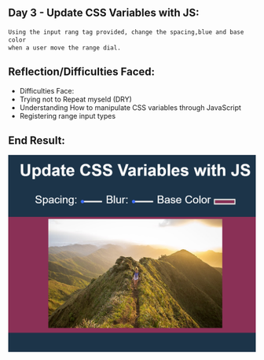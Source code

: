 ## Day 3 - Update CSS Variables with JS:

    Using the input rang tag provided, change the spacing,blue and base color
    when a user move the range dial.

## Reflection/Difficulties Faced:

- Difficulties Face:
- Trying not to Repeat myseld (DRY)
- Understanding How to manipulate CSS variables through JavaScript
- Registering range input types

## End Result:

![](/03%20-%20CSS%20Variables/updatecsswithJS.png)
